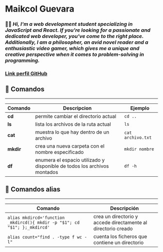 # Maikcol Guevara

### 👨‍🎓 _Hi, I'm a web development student specializing in JavaScript and React. If you're looking for a passionate and dedicated web developer, you've come to the right place. Additionally, I am a philosopher, an avid novel reader and a enthusiastic video gamer, which gives me a unique and creative perspective when it comes to problem-solving in programming._

### [Link perfil GitHub](https://github.com/Alexis033)

## 🔎 Comandos

---

| Comando   | Descripcion                                                              | Ejemplo           |
| --------- | ------------------------------------------------------------------------ | ----------------- |
| **cd**    | permite cambiar el directorio actual                                     | `cd ..`           |
| **ls**    | lista los archivos de la ruta actual                                     | `ls`              |
| **cat**   | muestra lo que hay dentro de un archivo                                  | `cat archivo.txt` |
| **mkdir** | crea una nueva carpeta con el nombre especificado                        | `mkdir nombre`    |
| **df**    | enumera el espacio utilizado y disponible de todos los archivos montados | `df -h`           |

## 👾 Comandos alias

---

| Comando                                                                   | Descripción                                                   |
| ------------------------------------------------------------------------- | ------------------------------------------------------------- |
| `alias mkdircd='function _mkdircd(){ mkdir -p "$1"; cd "$1"; };_mkdircd'` | crea un directorio y accede directamente al directorio creado |
| `alias count="find . -type f wc -l"`                                      | cuenta los ficheros que contiene un directorio                |

